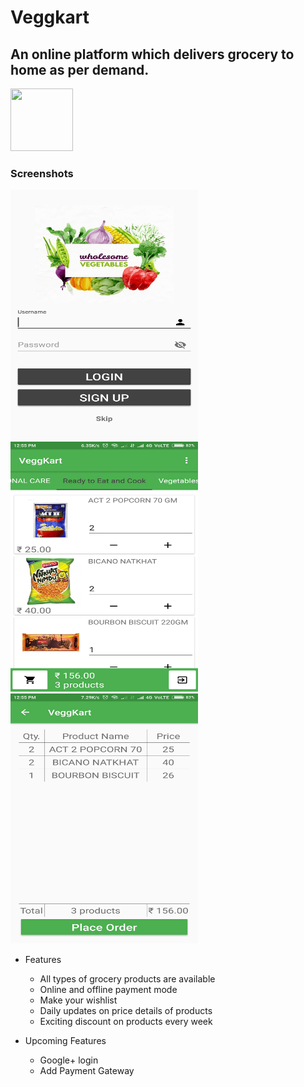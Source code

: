 # Veggkart
## An online platform which delivers grocery to home as per demand.
<img src="http://www.free-icons-download.net/images/shopping-cart-logo-icon-74183.png" width="100" height="100"/>

### Screenshots
<img src="https://raw.githubusercontent.com/Dex1019/Veggkart/master/screenshot/1.png" width="300" height="400"/> <img src="https://raw.githubusercontent.com/Dex1019/Veggkart/master/screenshot/2.png" width="300" height="400"/>
<img src="https://raw.githubusercontent.com/Dex1019/Veggkart/master/screenshot/3.png" width="300" height="400"/>

+ Features
  - All types of grocery products are available
  - Online and offline payment mode
  - Make your wishlist
  - Daily updates on price details of products
  - Exciting discount on products every week
  
+ Upcoming Features
  - Google+ login 
  - Add Payment Gateway
 
